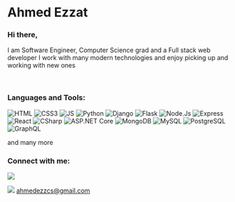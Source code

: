 # Ahmed Ezzat

### Hi there,
I am Software Engineer, Computer Science grad and a Full stack web developer I work with many modern technologies and enjoy picking up and working with new ones


<br />

### Languages and Tools:

![HTML](https://img.shields.io/badge/-HTML-333333?style=flat&logo=HTML5)
![CSS3](https://img.shields.io/badge/-CSS3-333333?style=flat&logo=CSS3)
![JS](https://img.shields.io/badge/-JS-333333?style=flat&logo=JavaScript)
![Python](https://img.shields.io/badge/-Python-333333?style=flat&logo=Python)
![Django](https://img.shields.io/badge/-Django-333333?style=flat&logo=Django)
![Flask](https://img.shields.io/badge/-Flask-333333?style=flat&logo=Flask)
![Node.Js](https://img.shields.io/badge/-Nodejs-333333?style=flat&logo=Node.js)
![Express](https://img.shields.io/badge/-Express-333333?style=flat&logo=Express)
![React](https://img.shields.io/badge/-React-333333?style=flat&logo=React)
![CSharp](https://img.shields.io/badge/-C%20Sharp-333333?style=flat&logo=C%20Sharp)
![ASP.NET Core](https://img.shields.io/badge/-ASP.NET-333333?style=flat&logo=.NET)
![MongoDB](https://img.shields.io/badge/-MongoDB-333333?style=flat&logo=MongoDB)
![MySQL](https://img.shields.io/badge/-MySQL-333333?style=flat&logo=MySQL)
![PostgreSQL](https://img.shields.io/badge/-PostgreSQL-333333?style=flat&logo=PostgreSQL)            
![GraphQL](https://img.shields.io/badge/-GraphQL-333333?style=flat&logo=GraphQL)

and many more
<br />

### Connect with me:

 <a href="https://www.linkedin.com/in/ahmed-ezzat-48b2b9170/"><img src="https://img.shields.io/badge/-Linkedin-0077B5?style=flat&logo=Linkedin"/></a>


<img src="https://img.shields.io/badge/-Gmail-0077B5?style=flat&logo=Gmail"/></a> ahmedezzcs@gmail.com
                                        
                                        
                                       



